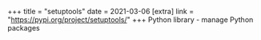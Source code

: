 +++
title = "setuptools"
date = 2021-03-06
[extra]
link = "https://pypi.org/project/setuptools/"
+++
Python library - manage Python packages

